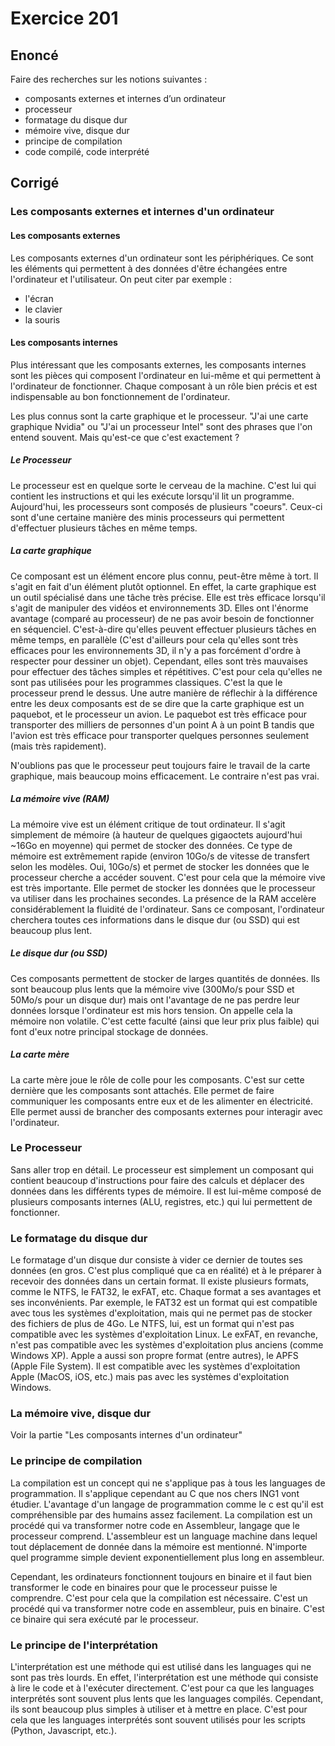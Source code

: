 # Exercice 201

## Enoncé

Faire des recherches sur les notions suivantes :
- composants externes et internes d’un ordinateur
- processeur
- formatage du disque dur
- mémoire vive, disque dur
- principe de compilation
- code compilé, code interprété

## Corrigé

### Les composants externes et internes d'un ordinateur

#### Les composants externes

Les composants externes d'un ordinateur sont les périphériques. Ce sont les éléments qui permettent à des données d'être échangées entre l'ordinateur et l'utilisateur. On peut citer par exemple :
- l'écran
- le clavier
- la souris

#### Les composants internes

Plus intéressant que les composants externes, les composants internes sont les pièces qui composent l'ordinateur en lui-même et qui permettent à l'ordinateur de fonctionner. Chaque composant à un rôle bien précis et est indispensable au bon fonctionnement de l'ordinateur.

Les plus connus sont la carte graphique et le processeur. "J'ai une carte graphique Nvidia" ou "J'ai un processeur Intel" sont des phrases que l'on entend souvent. Mais qu'est-ce que c'est exactement ?

##### Le Processeur

Le processeur est en quelque sorte le cerveau de la machine. C'est lui qui contient les instructions et qui les exécute lorsqu'il lit un programme. Aujourd'hui, les processeurs sont composés de plusieurs "coeurs". Ceux-ci sont d'une certaine manière des minis processeurs qui permettent d'effectuer plusieurs tâches en même temps.

##### La carte graphique 

Ce composant est un élément encore plus connu, peut-être même à tort. Il s'agit en fait d'un élément plutôt optionnel. En effet, la carte graphique est un outil spécialisé dans une tâche très précise. Elle est très efficace lorsqu'il s'agit de manipuler des vidéos et environnements 3D. Elles ont l'énorme avantage (comparé au processeur) de ne pas avoir besoin de fonctionner en séquenciel. C'est-à-dire qu'elles peuvent effectuer plusieurs tâches en même temps, en parallèle (C'est d'ailleurs pour cela qu'elles sont très efficaces pour les environnements 3D, il n'y a pas forcément d'ordre à respecter pour dessiner un objet). Cependant, elles sont très mauvaises pour effectuer des tâches simples et répétitives. C'est pour cela qu'elles ne sont pas utilisées pour les programmes classiques. C'est la que le processeur prend le dessus. Une autre manière de réflechir à la différence entre les deux composants est de se dire que la carte graphique est un paquebot, et le processeur un avion. Le paquebot est très efficace pour transporter des milliers de personnes d'un point A à un point B tandis que l'avion est très efficace pour transporter quelques personnes seulement (mais très rapidement).

N'oublions pas que le processeur peut toujours faire le travail de la carte graphique, mais beaucoup moins efficacement. Le contraire n'est pas vrai.

##### La mémoire vive (RAM)

La mémoire vive est un élément critique de tout ordinateur. Il s'agit simplement de mémoire (à hauteur de quelques gigaoctets aujourd'hui ~16Go en moyenne) qui permet de stocker des données. Ce type de mémoire est extrêmement rapide (environ 10Go/s de vitesse de transfert selon les modèles. Oui, 10Go/s) et permet de stocker les données que le processeur cherche a accéder souvent. C'est pour cela que la mémoire vive est très importante. Elle permet de stocker les données que le processeur va utiliser dans les prochaines secondes. La présence de la RAM accelère considérablement la fluidité de l'ordinateur. Sans ce composant, l'ordinateur cherchera toutes ces informations dans le disque dur (ou SSD) qui est beaucoup plus lent.

##### Le disque dur (ou SSD)

Ces composants permettent de stocker de larges quantités de données. Ils sont beaucoup plus lents que la mémoire vive (300Mo/s pour SSD et 50Mo/s pour un disque dur) mais ont l'avantage de ne pas perdre leur données lorsque l'ordinateur est mis hors tension. On appelle cela la mémoire non volatile. C'est cette faculté (ainsi que leur prix plus faible) qui font d'eux notre principal stockage de données.

##### La carte mère

La carte mère joue le rôle de colle pour les composants. C'est sur cette dernière que les composants sont attachés. Elle permet de faire communiquer les composants entre eux et de les alimenter en électricité. Elle permet aussi de brancher des composants externes pour interagir avec l'ordinateur.

### Le Processeur

Sans aller trop en détail. Le processeur est simplement un composant qui contient beaucoup d'instructions pour faire des calculs et déplacer des données dans les différents types de mémoire. Il est lui-même composé de plusieurs composants internes (ALU, registres, etc.) qui lui permettent de fonctionner.

### Le formatage du disque dur

Le formatage d'un disque dur consiste à vider ce dernier de toutes ses données (en gros. C'est plus compliqué que ca en réalité) et à le préparer à recevoir des données dans un certain format. Il existe plusieurs formats, comme le NTFS, le FAT32, le exFAT, etc. Chaque format a ses avantages et ses inconvénients. Par exemple, le FAT32 est un format qui est compatible avec tous les systèmes d'exploitation, mais qui ne permet pas de stocker des fichiers de plus de 4Go. Le NTFS, lui, est un format qui n'est pas compatible avec les systèmes d'exploitation Linux. Le exFAT, en revanche, n'est pas compatible avec les systèmes d'exploitation plus anciens (comme Windows XP). Apple a aussi son propre format (entre autres), le APFS (Apple File System). Il est compatible avec les systèmes d'exploitation Apple (MacOS, iOS, etc.) mais pas avec les systèmes d'exploitation Windows.

### La mémoire vive, disque dur

Voir la partie "Les composants internes d'un ordinateur"

### Le principe de compilation

La compilation est un concept qui ne s'applique pas à tous les languages de programmation. Il s'applique cependant au C que nos chers ING1 vont étudier. L'avantage d'un langage de programmation comme le c est qu'il est compréhensible par des humains assez facilement. La compilation est un procédé qui va transformer notre code en Assembleur, langage que le processeur comprend. L'assembleur est un language machine dans lequel tout déplacement de donnée dans la mémoire est mentionné. N'importe quel programme simple devient exponentiellement plus long en assembleur.

Cependant, les ordinateurs fonctionnent toujours en binaire et il faut bien transformer le code en binaires pour que le processeur puisse le comprendre. C'est pour cela que la compilation est nécessaire. C'est un procédé qui va transformer notre code en assembleur, puis en binaire. C'est ce binaire qui sera exécuté par le processeur.

### Le principe de l'interprétation

L'interprétation est une méthode qui est utilisé dans les languages qui ne sont pas très lourds. En effet, l'interprétation est une méthode qui consiste à lire le code et à l'exécuter directement. C'est pour ca que les languages interprétés sont souvent plus lents que les languages compilés. Cependant, ils sont beaucoup plus simples à utiliser et à mettre en place. C'est pour cela que les languages interprétés sont souvent utilisés pour les scripts (Python, Javascript, etc.). 